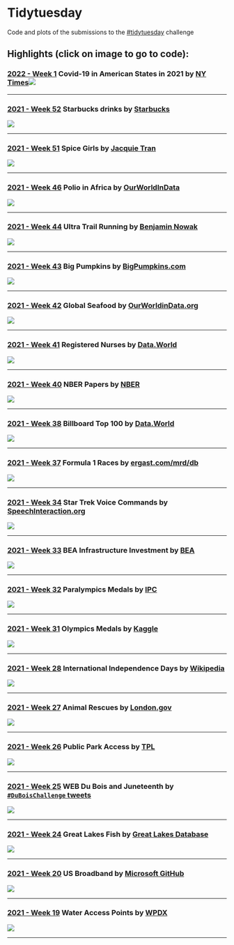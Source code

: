 
# Tidytuesday


Code and plots of the submissions to the [#tidytuesday](https://github.com/rfordatascience/tidytuesday) challenge 


## Highlights (click on image to go to code): <br>
### [2022 - Week 1](2022_w1) Covid-19 in American States in 2021 by [NY Times](https://github.com/nytimes/covid-19-data)<a href="2022_w1"><img src="2022_w1/tidytuesday_2022_w1.png"></a>
___

### [2021 - Week 52](2021_w52) Starbucks drinks by [Starbucks](https://globalassets.starbucks.com/assets/94fbcc2ab1e24359850fa1870fc988bc.pdf)
<a href="2021_w52"><img src="2021_w52/tidytuesday_2021_w52.png"></a>
___


### [2021 - Week 51](2021_w51) Spice Girls by [Jacquie Tran](https://github.com/jacquietran/spice_girls_data)
<a href="2021_w51"><img src="2021_w51/tidytuesday_2021_w51.png"></a>
___

### [2021 - Week 46](2021_w46) Polio in Africa by [OurWorldInData](https://ourworldindata.org/polio)
<a href="2021_w46"><img src="2021_w46/tidytuesday_2021_w46.png"></a>
___

### [2021 - Week 44](2021_w44) Ultra Trail Running by [Benjamin Nowak](https://github.com/BjnNowak/UltraTrailRunning)
<a href="2021_w44"><img src="2021_w44/tidytuesday_2021_w44.png"></a>
___

### [2021 - Week 43](2021_w43) Big Pumpkins by [BigPumpkins.com](http://www.bigpumpkins.com/ViewArticle.asp?id=132)
<a href="2021_w43"><img src="2021_w43/tidytuesday_2021_w43.png"></a>
___

### [2021 - Week 42](2021_w42) Global Seafood by [OurWorldinData.org](https://ourworldindata.org/seafood-production)
<a href="2021_w42"><img src="2021_w42/tidytuesday_2021_w42.png"></a>
___

### [2021 - Week 41](2021_w41) Registered Nurses by [Data.World](https://data.world/zendoll27/registered-nursing-labor-stats-1998-2020)
<a href="2021_w41"><img src="2021_w41/tidytuesday_2021_w41.png"></a>
___

### [2021 - Week 40](2021_w40) NBER Papers by [NBER](https://www.nber.org/)
<a href="2021_w40"><img src="2021_w40/tidytuesday_2021_w40.png"></a>
___


### [2021 - Week 38](2021_w38) Billboard Top 100 by [Data.World](https://data.world/kcmillersean/billboard-hot-100-1958-2017#)
<a href="2021_w38"><img src="2021_w38/tidytuesday_2021_w38.png"></a>
___

### [2021 - Week 37](2021_w37) Formula 1 Races by [ergast.com/mrd/db](https://ergast.com/mrd/db/)
<a href="2021_w37"><img src="2021_w37/tidytuesday_2021_w37.png"></a>
___

### [2021 - Week 34](2021_w34) Star Trek Voice Commands by [SpeechInteraction.org](http://www.speechinteraction.org/TNG/)
<a href="2021_w34"><img src="2021_w34/tidytuesday_2021_w34.png"></a>
___

### [2021 - Week 33](2021_w33) BEA Infrastructure Investment by [BEA](https://www.bea.gov/system/files/2021-01/infrastructure-data-may-2020.xlsx)
<a href="2021_w33"><img src="2021_w33/tidytuesday_2021_w33.png"></a>
___

### [2021 - Week 32](2021_w32) Paralympics Medals by [IPC](https://db.ipc-services.org/sdms/hira)
<a href="2021_w32"><img src="2021_w32/tidytuesday_2021_w32.png"></a>
___

### [2021 - Week 31](2021_w31) Olympics Medals by [Kaggle](https://www.kaggle.com/heesoo37/120-years-of-olympic-history-athletes-and-results)
<a href="2021_w31"><img src="2021_w31/tidytuesday_2021_w31.png"></a>
___
	
### [2021 - Week 28](2021_w28) International Independence Days by [Wikipedia](https://en.wikipedia.org/wiki/List_of_national_independence_days)
<a href="2021_w28"><img src="2021_w28/tidytuesday_2021_w28.png"></a>
___
	
### [2021 - Week 27](2021_w27) Animal Rescues by [London.gov](https://data.london.gov.uk/dataset/animal-rescue-incidents-attended-by-lfb)
<a href="2021_w27"><img src="2021_w27/tidytuesday_2021_w27.png"></a>
___
	
### [2021 - Week 26](2021_w26) Public Park Access by [TPL](https://www.tpl.org/parks-and-an-equitable-recovery-parkscore-report)
<a href="2021_w26"><img src="2021_w26/tidytuesday_2021_w26.png"></a>
___
	
### [2021 - Week 25](2021_w25) WEB Du Bois and Juneteenth by [`#DuBoisChallenge` tweets](https://public.tableau.com/app/profile/sekou.tyler/viz/DuBoisChalllenge2021TwitterMetrics/DuBoisChallenge2021TwitterActivity)
<a href="2021_w25"><img src="2021_w25/tidytuesday_2021_w25.png"></a>
___
	
### [2021 - Week 24](2021_w24) Great Lakes Fish by [Great Lakes Database](http://www.glfc.org/great-lakes-databases.php)
<a href="2021_w24"><img src="2021_w24/tidytuesday_2021_w24.png"></a>
___
	
### [2021 - Week 20](2021_w20) US Broadband by [Microsoft GitHub](https://github.com/microsoft/USBroadbandUsagePercentages)
<a href="2021_w20"><img src="2021_w20/tidytuesday_2021_w20.png"></a>
___
	
### [2021 - Week 19](2021_w19) Water Access Points by [WPDX](https://www.waterpointdata.org/)
<a href="2021_w19"><img src="2021_w19/tidytuesday_2021_w19.png"></a>
___



